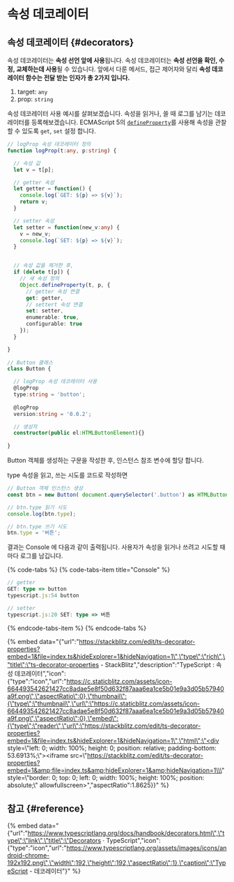 # 속성 데코레이터

## 속성 데코레이터 {#decorators}

속성 데코레이터는 **속성 선언 앞에 사용**됩니다. 속성 데코레이터는 **속성 선언을 확인, 수정, 교체하는데 사용**될 수 있습니다. 앞에서 다룬 메서드, 접근 제어자와 달리 **속성 데코레이터 함수는 전달 받는 인자가 총 2가지 입니다.**

1. target: `any`
2. prop: `string`

속성 데코레이터 사용 예시를 살펴보겠습니다. 속성을 읽거나, 쓸 때 로그를 남기는 데코레이터를 등록해보겠습니다. ECMAScript 5의 [`defineProperty`](https://developer.mozilla.org/ko/docs/Web/JavaScript/Reference/Global_Objects/Object/defineProperty)를 사용해 속성을 관찰할 수 있도록 `get`, `set` 설정 합니다.

```typescript
// logProp 속성 데코레이터 정의
function logProp(t:any, p:string) {

  // 속성 값
  let v = t[p];

  // getter 속성
  let getter = function() {
    console.log(`GET: ${p} => ${v}`);
    return v;
  }

  // setter 속성
  let setter = function(new_v:any) {
    v = new_v;
    console.log(`SET: ${p} => ${v}`);
  }


  // 속성 값을 제거한 후,
  if (delete t[p]) {
    // 새 속성 정의
    Object.defineProperty(t, p, {
      // getter 속성 연결
      get: getter,
      // settert 속성 연결
      set: setter,
      enumerable: true,
      configurable: true
    });
  }

}
​
// Button 클래스
class Button {

  // logProp 속성 데코레이터 사용
  @logProp
  type:string = 'button';
  
  @logProp
  version:string = '0.0.2';

  // 생성자
  constructor(public el:HTMLButtonElement){}
​
}
```

Button 객체를 생성하는 구문을 작성한 후, 인스턴스 참조 변수에 할당 합니다. 

type 속성을 읽고, 쓰는 시도를 코드로 작성하면

```typescript
// Button 객체 인스턴스 생성
const btn = new Button( document.querySelector('.button') as HTMLButtonElement );

// btn.type 읽기 시도
console.log(btn.type);

// btn.type 쓰기 시도
btn.type = '버튼';
```

결과는 Console 에 다음과 같이 출력됩니다. 사용자가 속성을 읽거나 쓰려고 시도할 때 마다 로그를 남깁니다.

{% code-tabs %}
{% code-tabs-item title="Console" %}
```typescript
// getter
GET: type => button
typescript.js:54 button

// setter
typescript.js:20 SET: type => 버튼
```
{% endcode-tabs-item %}
{% endcode-tabs %}

{% embed data="{\"url\":\"https://stackblitz.com/edit/ts-decorator-properties?embed=1&file=index.ts&hideExplorer=1&hideNavigation=1\",\"type\":\"rich\",\"title\":\"ts-decorator-properties - StackBlitz\",\"description\":\"TypeScript : 속성 데코레이터\",\"icon\":{\"type\":\"icon\",\"url\":\"https://c.staticblitz.com/assets/icon-664493542621427cc8adae5e8f50d632f87aaa6ea1ce5b01e9a3d05b57940a9f.png\",\"aspectRatio\":0},\"thumbnail\":{\"type\":\"thumbnail\",\"url\":\"https://c.staticblitz.com/assets/icon-664493542621427cc8adae5e8f50d632f87aaa6ea1ce5b01e9a3d05b57940a9f.png\",\"aspectRatio\":0},\"embed\":{\"type\":\"reader\",\"url\":\"https://stackblitz.com/edit/ts-decorator-properties?embed=1&file=index.ts&hideExplorer=1&hideNavigation=1\",\"html\":\"<div style=\\\"left: 0; width: 100%; height: 0; position: relative; padding-bottom: 53.6913%;\\\"><iframe src=\\\"https://stackblitz.com/edit/ts-decorator-properties?embed=1&amp;file=index.ts&amp;hideExplorer=1&amp;hideNavigation=1\\\" style=\\\"border: 0; top: 0; left: 0; width: 100%; height: 100%; position: absolute;\\\" allowfullscreen></iframe></div>\",\"aspectRatio\":1.8625}}" %}

## 참고 {#reference}

{% embed data="{\"url\":\"https://www.typescriptlang.org/docs/handbook/decorators.html\",\"type\":\"link\",\"title\":\"Decorators · TypeScript\",\"icon\":{\"type\":\"icon\",\"url\":\"https://www.typescriptlang.org/assets/images/icons/android-chrome-192x192.png\",\"width\":192,\"height\":192,\"aspectRatio\":1},\"caption\":\"TypeScript - 데코레이터\"}" %}

